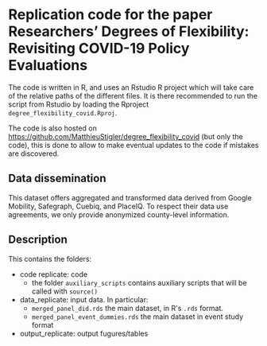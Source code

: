 # Replication code for the paper Researchers’ Degrees of Flexibility: Revisiting COVID-19 Policy Evaluations

The code is written in R, and uses an Rstudio R project which will take care of the relative paths of the different files. 
It is there recommended to run the script from Rstudio by loading the Rproject `degree_flexibility_covid.Rproj`.

The code is also hosted on https://github.com/MatthieuStigler/degree_flexibility_covid (but only the code), this is done to allow to make eventual updates to the code if mistakes are discovered. 

## Data dissemination

This dataset offers aggregated and transformed data derived from Google Mobility, Safegraph, Cuebiq, and PlaceIQ. To respect their data use agreements, we only provide anonymized county-level information.

## Description

This contains the folders:
  
- code replicate: code
  - the folder `auxiliary_scripts` contains auxiliary scripts that will be called with `source()`
- data_replicate: input data. In particular:
  - `merged_panel_did.rds` the main dataset, in R's `.rds` format.
  - `merged_panel_event_dummies.rds` the main dataset in event study format
- output_replicate: output fugures/tables
